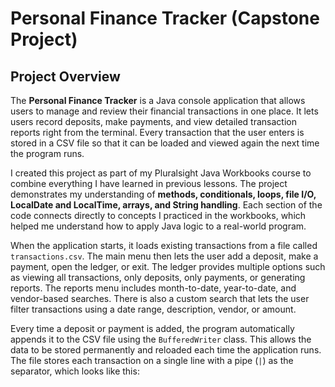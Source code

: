 # Personal Finance Tracker (Capstone Project)

## Project Overview
The **Personal Finance Tracker** is a Java console application that allows users to manage and review their financial transactions in one place. It lets users record deposits, make payments, and view detailed transaction reports right from the terminal. Every transaction that the user enters is stored in a CSV file so that it can be loaded and viewed again the next time the program runs.  

I created this project as part of my Pluralsight Java Workbooks course to combine everything I have learned in previous lessons. The project demonstrates my understanding of **methods, conditionals, loops, file I/O, LocalDate and LocalTime, arrays, and String handling**. Each section of the code connects directly to concepts I practiced in the workbooks, which helped me understand how to apply Java logic to a real-world program.  

When the application starts, it loads existing transactions from a file called `transactions.csv`. The main menu then lets the user add a deposit, make a payment, open the ledger, or exit. The ledger provides multiple options such as viewing all transactions, only deposits, only payments, or generating reports. The reports menu includes month-to-date, year-to-date, and vendor-based searches. There is also a custom search that lets the user filter transactions using a date range, description, vendor, or amount.  

Every time a deposit or payment is added, the program automatically appends it to the CSV file using the `BufferedWriter` class. This allows the data to be stored permanently and reloaded each time the application runs. The file stores each transaction on a single line with a pipe (`|`) as the separator, which looks like this:

